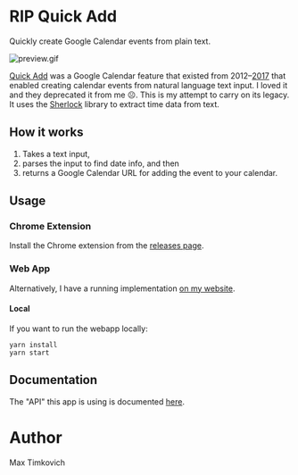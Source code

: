 # RIP Quick Add

Quickly create Google Calendar events from plain text.

![preview.gif](https://raw.githubusercontent.com/mtimkovich/rip_quick_add/main/preview.gif)

[Quick Add][article] was a Google Calendar feature that existed from 2012–[2017][rip] that enabled creating calendar events from natural language text input. I loved it and they deprecated it from me ☹️. This is my attempt to carry on its legacy. It uses the [Sherlock][sherlock] library to extract time data from text.

## How it works

1. Takes a text input,
2. parses the input to find date info, and then
3. returns a Google Calendar URL for adding the event to your calendar.

## Usage

### Chrome Extension
Install the Chrome extension from the [releases page][releases].

### Web App
Alternatively, I have a running implementation [on my website][max].

#### Local
If you want to run the webapp locally:

```
yarn install
yarn start
```

## Documentation

The "API" this app is using is documented [here][docs].

# Author

Max Timkovich

[article]: https://gsuitetips.com/tips/calendar/use-quick-add-to-speed-up-google-calendar-entries/
[docs]: https://github.com/InteractionDesignFoundation/add-event-to-calendar-docs/blob/main/services/google.md#google
[max]: https://timkovi.ch/rip_quick_add
[sherlock]: https://github.com/neilgupta/Sherlock#readme
[rip]: https://joshdance.medium.com/i-miss-google-cal-quick-add-d4beee62fd27
[releases]: https://github.com/mtimkovich/rip_quick_add/releases
